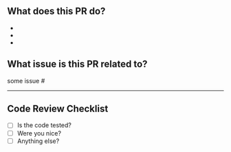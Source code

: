 ## What does this PR do?

  -
  -
  -

## What issue is this PR related to?

some issue #

-----

## Code Review Checklist
- [ ] Is the code tested?
- [ ] Were you nice?
- [ ] Anything else?
